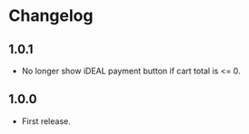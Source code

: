 # Changelog

## 1.0.1
*	No longer show iDEAL payment button if cart total is <= 0.

## 1.0.0
*	First release.
